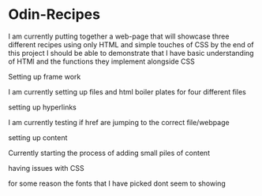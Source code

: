 # Odin-Recipes

 I am currently putting together a web-page that will showcase three different recipes using only HTML and simple touches of CSS by the end of this project I should be able to demonstrate that I have basic understanding of HTMl and the functions they implement alongside CSS

 Setting up frame work

 I am currently setting up files and html boiler plates for four different files

 setting up hyperlinks

 I am currently testing if href are jumping to the correct file/webpage

 setting up content 

 Currently starting the process of adding small piles of content 

 having issues with CSS 

 for some reason the fonts that I have picked dont seem to showing 
 